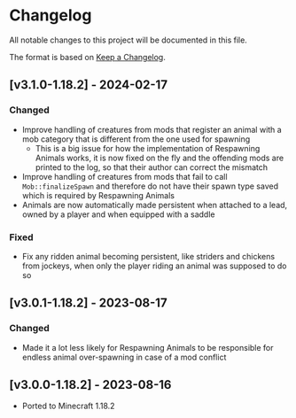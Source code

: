 # Changelog
All notable changes to this project will be documented in this file.

The format is based on [Keep a Changelog].

## [v3.1.0-1.18.2] - 2024-02-17
### Changed
- Improve handling of creatures from mods that register an animal with a mob category that is different from the one used for spawning
    - This is a big issue for how the implementation of Respawning Animals works, it is now fixed on the fly and the offending mods are printed to the log, so that their author can correct the mismatch
- Improve handling of creatures from mods that fail to call `Mob::finalizeSpawn` and therefore do not have their spawn type saved which is required by Respawning Animals
- Animals are now automatically made persistent when attached to a lead, owned by a player and when equipped with a saddle
### Fixed
- Fix any ridden animal becoming persistent, like striders and chickens from jockeys, when only the player riding an animal was supposed to do so

## [v3.0.1-1.18.2] - 2023-08-17
### Changed
- Made it a lot less likely for Respawning Animals to be responsible for endless animal over-spawning in case of a mod conflict

## [v3.0.0-1.18.2] - 2023-08-16
- Ported to Minecraft 1.18.2

[Keep a Changelog]: https://keepachangelog.com/en/1.0.0/
